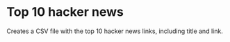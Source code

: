 # Top 10 hacker news 


Creates a CSV file with the top 10 hacker news links, including title and link.
